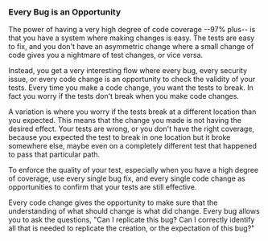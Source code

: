 ### Every Bug is an Opportunity

The power of having a very high degree of code coverage --97% plus-- is that you have a system where making changes is easy. The tests are easy to fix, and you don't have an asymmetric change where a small change of code gives you a nightmare of test changes, or vice versa.

Instead, you get a very interesting flow where every bug, every security issue, or every code change is an opportunity to check the validity of your tests. Every time you make a code change, you want the tests to break. In fact you worry if the tests don't break when you make code changes.

A variation is where you worry if the tests break at a different location than you expected. This means that the change you made is not having the desired effect. Your tests are wrong, or you don't have the right coverage, because you expected the test to break in one location but it broke somewhere else, maybe even on a completely different test that happened to pass that particular path.

To enforce the quality of your test, especially when you have a high degree of coverage, use every single bug fix, and every single code change as opportunities to confirm that your tests are still effective.

Every code change gives the opportunity to make sure that the understanding of what should change is what did change. Every bug allows you to ask the questions, "Can I replicate this bug? Can I correctly identify all that is needed to replicate the creation, or the expectation of this bug?"
